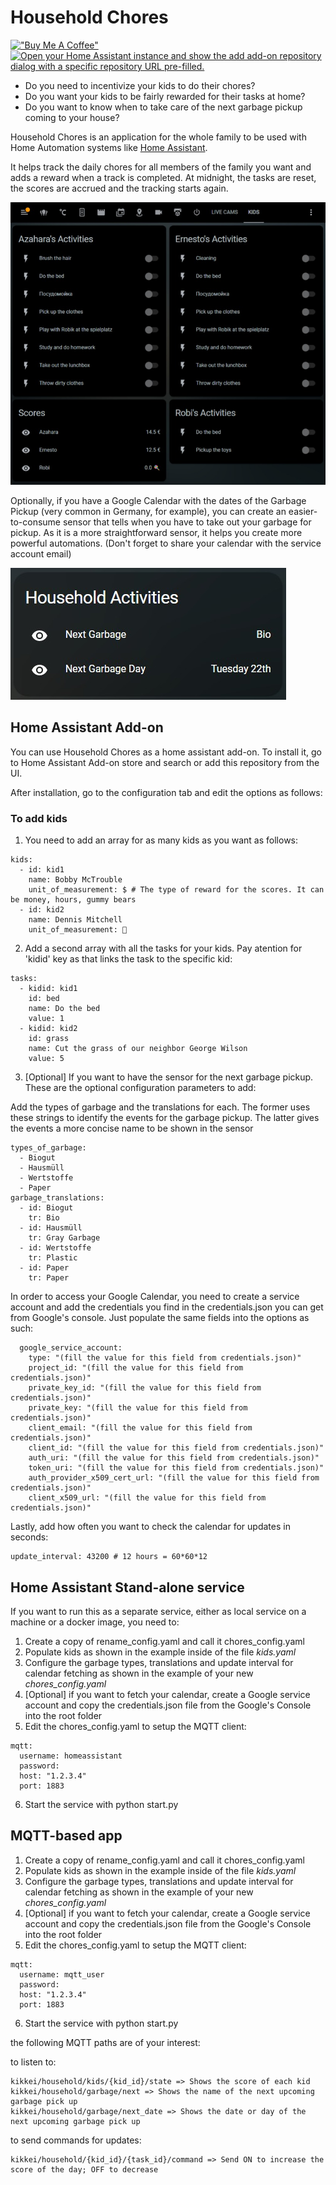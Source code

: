 # Household Chores

[!["Buy Me A Coffee"](https://www.buymeacoffee.com/assets/img/custom_images/orange_img.png)](https://www.buymeacoffee.com/moimartb)
[![Open your Home Assistant instance and show the add add-on repository dialog with a specific repository URL pre-filled.](https://my.home-assistant.io/badges/supervisor_add_addon_repository.svg)](https://my.home-assistant.io/redirect/supervisor_add_addon_repository/?repository_url=https%3A%2F%2Fgithub.com%2FHengeDK%2Fhousehold-chores)

- Do you need to incentivize your kids to do their chores?
- Do you want your kids to be fairly rewarded for their tasks at home?
- Do you want to know when to take care of the next garbage pickup coming to your house?

Household Chores is an application for the whole family to be used with Home Automation systems like [Home Assistant](https://www.home-assistant.io/).

It helps track the daily chores for all members of the family you want and adds a reward when a track is completed. At midnight, the tasks are reset, the scores are accrued and the tracking starts again.

![Kid Chores Dashboard in Home Assistant](https://raw.githubusercontent.com/HengeDK/household-chores/main/images/kids_chores.jpeg)

Optionally, if you have a Google Calendar with the dates of the Garbage Pickup (very common in Germany, for example), you can create an easier-to-consume sensor that tells when you have to take out your garbage for pickup. As it is a more straightforward sensor, it helps you create more powerful automations. (Don't forget to share your calendar with the service account email)

![Garbage Sensors in Home Assistant](https://raw.githubusercontent.com/HengeDK/household-chores/main/images/garbage_sensors.jpeg)

## Home Assistant Add-on

You can use Household Chores as a home assistant add-on. To install it, go to Home Assistant Add-on store and search or add this repository from the UI.

After installation, go to the configuration tab and edit the options as follows:

### To add kids

1. You need to add an array for as many kids as you want as follows:

```
kids:
  - id: kid1
    name: Bobby McTrouble
    unit_of_measurement: $ # The type of reward for the scores. It can be money, hours, gummy bears
  - id: kid2
    name: Dennis Mitchell
    unit_of_measurement: 🍭
```

2. Add a second array with all the tasks for your kids. Pay atention for 'kidid' key as that links the task to the specific kid:

```
tasks:
  - kidid: kid1
    id: bed
    name: Do the bed
    value: 1
  - kidid: kid2
    id: grass
    name: Cut the grass of our neighbor George Wilson
    value: 5
```

3. [Optional] If you want to have the sensor for the next garbage pickup. These are the optional configuration parameters to add:

Add the types of garbage and the translations for each. The former uses these strings to identify the events for the garbage pickup. The latter gives the events a more concise name to be shown in the sensor

```
types_of_garbage:
  - Biogut
  - Hausmüll
  - Wertstoffe
  - Paper
garbage_translations:
  - id: Biogut
    tr: Bio
  - id: Hausmüll
    tr: Gray Garbage
  - id: Wertstoffe
    tr: Plastic
  - id: Paper
    tr: Paper
```

In order to access your Google Calendar, you need to create a service account and add the credentials you find in the credentials.json you can get from Google's console. Just populate the same fields into the options as such:

```
  google_service_account:
    type: "(fill the value for this field from credentials.json)"
    project_id: "(fill the value for this field from credentials.json)"
    private_key_id: "(fill the value for this field from credentials.json)"
    private_key: "(fill the value for this field from credentials.json)"
    client_email: "(fill the value for this field from credentials.json)"
    client_id: "(fill the value for this field from credentials.json)"
    auth_uri: "(fill the value for this field from credentials.json)"
    token_uri: "(fill the value for this field from credentials.json)"
    auth_provider_x509_cert_url: "(fill the value for this field from credentials.json)"
    client_x509_url: "(fill the value for this field from credentials.json)"
```

Lastly, add how often you want to check the calendar for updates in seconds:

```
update_interval: 43200 # 12 hours = 60*60*12
```

## Home Assistant Stand-alone service

If you want to run this as a separate service, either as local service on a machine or a docker image, you need to:

1. Create a copy of rename_config.yaml and call it chores_config.yaml
2. Populate kids as shown in the example inside of the file _kids.yaml_
3. Configure the garbage types, translations and update interval for calendar fetching as shown in the example of your new _chores_config.yaml_
4. [Optional] if you want to fetch your calendar, create a Google service account and copy the credentials.json file from the Google's Console into the root folder
5. Edit the chores_config.yaml to setup the MQTT client:

```
mqtt:
  username: homeassistant
  password:
  host: "1.2.3.4"
  port: 1883
```

6. Start the service with python start.py

## MQTT-based app

1. Create a copy of rename_config.yaml and call it chores_config.yaml
2. Populate kids as shown in the example inside of the file _kids.yaml_
3. Configure the garbage types, translations and update interval for calendar fetching as shown in the example of your new _chores_config.yaml_
4. [Optional] if you want to fetch your calendar, create a Google service account and copy the credentials.json file from the Google's Console into the root folder
5. Edit the chores_config.yaml to setup the MQTT client:

```
mqtt:
  username: mqtt_user
  password:
  host: "1.2.3.4"
  port: 1883
```

6. Start the service with python start.py

the following MQTT paths are of your interest:

to listen to:

```
kikkei/household/kids/{kid_id}/state => Shows the score of each kid
kikkei/household/garbage/next => Shows the name of the next upcoming garbage pick up
kikkei/household/garbage/next_date => Shows the date or day of the next upcoming garbage pick up
```

to send commands for updates:

```
kikkei/household/{kid_id}/{task_id}/command => Send ON to increase the score of the day; OFF to decrease
```
